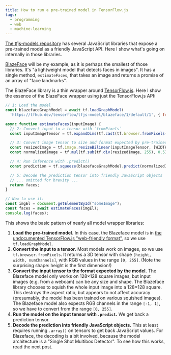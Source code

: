 ```yaml
---
title: How to run a pre-trained model in TensorFlow.js
tags:
  - programming
  - web
  - machine-learning
---
```


[The tfjs-models repository](https://github.com/tensorflow/tfjs-models)
has several JavaScript libraries that expose a pre-trained model as a friendly JavaScript API.
Here I show what's going on internally in those libraries.

[BlazeFace](https://github.com/tensorflow/tfjs-models/tree/master/blazeface) will be my example,
as it is perhaps the smallest of those libraries.
It's "a lightweight model that detects faces in images".
It has a single method, `estimateFaces`,
that takes an image and returns a promise of an array of "face landmarks".

The BlazeFace library is a thin wrapper around [TensorFlow.js](https://github.com/tensorflow/tfjs).
Here I show the essence of the BlazeFace wrapper using just the TensorFlow.js API:

```js
// 1: Load the model
const blazefaceGraphModel = await tf.loadGraphModel(
  'https://tfhub.dev/tensorflow/tfjs-model/blazeface/1/default/1', { fromTFHub: true });

async function estimateFaces(inputImage) {
  // 2: Convert input to a tensor with `fromPixels`
  const inputImageTensor = tf.expandDims(tf.cast(tf.browser.fromPixels(inputImage), 'float32'), 0);

  // 3: Convert image tensor to size and format expected by pre-trained model
  const resizedImage = tf.image.resizeBilinear(inputImageTensor, [WIDTH, HEIGHT]);
  const normalizedImage = tf.mul(tf.sub(tf.div(resizedImage, 255), 0.5), 2);

  // 4: Run inference with .predict()
  const prediction = tf.squeeze(blazefaceGraphModel.predict(normalizedImage));

  // 5: Decode the prediction tensor into friendly JavaScript objects
  // ... omitted for brevity ...
  return faces;
}

// Now to use it:
const imgEl = document.getElementById("someImage");
const faces = await estimateFaces(imgEl);
console.log(faces);
```

This shows the basic pattern of nearly all model wrapper libraries:

1. **Load the pre-trained model.**
   In this case, the Blazeface model is in [the undocumented TensorFlow.js "web-friendly format"](https://github.com/tensorflow/tfjs/tree/master/tfjs-converter#web-friendly-format),
   so we use `tf.loadGraphModel`.
2. **Convert the input to a tensor.**
   Most models work on images, so we use `tf.browser.fromPixels`.
   It returns a 3D tensor with shape `[height, width, numChannels]`,
   with RGB values in the range `[0, 255]`.
   (Note the surprising shape: height is the first dimension!)
3. **Convert the input tensor to the format expected by the model.**
   The Blazeface model only works on 128×128 square images,
   but input images (e.g. from a webcam) can be any size and shape.
   The Blazeface library chooses to squish the whole input image
   into a 128×128 square.
   This destroys the aspect ratio, but appears to not affect accuracy
   (presumably, the model has been trained on various squished images).
   The Blazeface model also expects RGB channels in the range `[-1, 1]`,
   so we have to convert from the range `[0, 255]`.
4. **Run the model on the input tensor with `.predict`.**
   We get back a prediction tensor.
5. **Decode the prediction into friendly JavaScript objects.**
   This at least requires running `.array()` on tensors to get back JavaScript values.
   For Blazeface, the decoding is a bit involved,
   because the model architecture is a "Single Shot Multibox Detector".
   To see how this works, read the next post.
